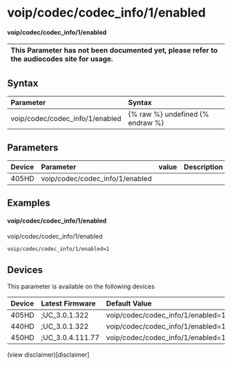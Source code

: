 ﻿---
description: voip/codec/codec_info/1/enabled
search:
    keywords: ['voip','codec','codec_info','1','enabled']
---

# voip/codec/codec_info/1/enabled

#### voip/codec/codec_info/1/enabled


| This Parameter has not been documented yet, please refer to the audiocodes site for usage.  |
| :--- |

## Syntax
| Parameter | Syntax |
| :--- | :--- |
|voip/codec/codec_info/1/enabled | {% raw %} undefined {% endraw %} |

## Parameters
|Device|Parameter|value|Description|
|:---|:---|:---|:---|
| 405HD | voip/codec/codec_info/1/enabled |  |  |

## Examples
#### voip/codec/codec_info/1/enabled

voip/codec/codec_info/1/enabled

```
voip/codec/codec_info/1/enabled=1
```

## Devices
This parameter is available on the following devices

| Device | Latest Firmware | Default Value |
|:---|:---|:---|
| 405HD | ;UC_3.0.1.322 | voip/codec/codec_info/1/enabled=1 
| 440HD | ;UC_3.0.1.322 | voip/codec/codec_info/1/enabled=1 
| 450HD | ;UC_3.0.4.111.77 | voip/codec/codec_info/1/enabled=1 

(view disclaimer)[disclaimer]
